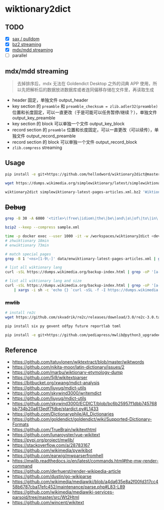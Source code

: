 # wiktionary2dict

## TODO

- [x] [sax / pulldom](https://web.archive.org/web/20150108212346/https://www.ibm.com/developerworks/xml/library/x-tipulldom/index.html)
- [x] [bz2 streaming](https://stackoverflow.com/questions/37172679/reading-first-lines-of-bz2-files-in-python)
- [x] [mdx/mdd streaming](#mdxmdd-streaming)
- [ ] parallel

## mdx/mdd streaming

> 去掉排序后，mdx 无法在 Goldendict Desktop 之外的词典 APP 使用，所以先把解析后的数据放进数据库或者连同偏移存储在文件里，再读取生成

- header 固定，单独文件 output_header
- key section 的 `preamble` 和 `preamble_checksum = zlib.adler32(preamble)` 位置和长度固定，可以一直更改（于是可能可以任务暂停/继续？），单独文件 output_key_preamble
- key section 的 block 可以单独一个文件 output_key_block
- record section 的 `preamble` 位置和长度固定，可以一直更改（可以续传），单独文件 output_record_preamble
- record section 的 block 可以单独一个文件 output_record_block
- `zlib.compress` streaming

## Usage

```sh
pip install -e git+https://github.com/hellodword/wiktionary2dict@master#egg=wiktionary2dict

wget https://dumps.wikimedia.org/simplewiktionary/latest/simplewiktionary-latest-pages-articles.xml.bz2

wiktionary2dict simplewiktionary-latest-pages-articles.xml.bz2 'Wiktionary Simple English 2023' 'simplewiktionary.mdx'
```

## ~~Debug~~

```sh
grep -B 30 -A 6000 '<title>\(free\|idiom\|the\|be\|and\|a\|of\|to\|in\|for\|have\|you\|let\|make\|get\)<' enwiktionary-latest-pages-articles.xml > sample.xml

bzip2 --keep --compress sample.xml

time -p docker exec --user 1000 -it -w /workspaces/wiktionary2dict <devcontainer> python -m wiktionary2dict data/en.sample.xml 'Wiktionary English 2023' 'data/sample.mdx'
# zhwiktionary 18min
# enwiktionary 73min

# match special pages
grep -B 1 '<ns>[1-9\-]' data/enwiktionary-latest-pages-articles.xml | grep -o '<title>[^:]\+:' | sort -n | uniq

# list all wiktionary lang
curl -sSL https://dumps.wikimedia.org/backup-index.html | grep -oP '[a-z]+wiktionary(?=[^a-zA-Z])' | sort -n | uniq

# list all wiktionary lang and size
curl -sSL https://dumps.wikimedia.org/backup-index.html | grep -oP '[a-z]+wiktionary(?=[^a-zA-Z])' | sort -n | uniq \
    | xargs -i sh -c 'echo {} `curl -sSL -f -I https://dumps.wikimedia.org/{}/latest/{}-latest-pages-articles.xml.bz2 | grep -oP "(?<=Content-Length: )\d+"`'
```

### ~~mwlib~~

```sh
# install re2c
wget https://github.com/skvadrik/re2c/releases/download/3.0/re2c-3.0.tar.xz

pip install six py gevent odfpy future reportlab toml

pip install -e git+https://github.com/pediapress/mwlib@python3_upgrade#egg=mwlib
```

## Reference

- https://github.com/tatuylonen/wiktextract/blob/master/wiktwords
- https://github.com/nikita-moor/latin-dictionary/issues/2
- https://github.com/marbu/wiktionary-etymology-dump
- https://github.com/5j9/wikitextparser
- https://bitbucket.org/xwang/mdict-analysis
- https://github.com/liuyug/mdict-utils
- https://github.com/skywind3000/writemdict
- https://github.com/liuyug/mdict-utils
- https://github.com/skywind3000/ECDICT/blob/bc6b25957f1dbb745768bb734b20a613edf7fdbe/stardict.py#L1433
- https://github.com/Dictionaryphile/All_Dictionaries
- https://github.com/goldendict/goldendict/wiki/Supported-Dictionary-Formats
- https://github.com/TrueBrain/wikitexthtml
- https://github.com/lunaroyster/vue-wikitext
- https://pypi.org/project/mwlib/
- https://stackoverflow.com/a/28783167
- https://github.com/wikimedia/pywikibot
- https://github.com/earwig/mwparserfromhell
- https://mwlib.readthedocs.io/en/latest/commands.html#the-mw-render-command
- https://github.com/derhuerst/render-wikipedia-article
- https://github.com/dustin/go-wikiparse
- https://github.com/wikimedia/mediawiki/blob/a4da635e8a2f00fd317cc458b6787cba17efc452/maintenance/parse.php#L83-L89
- https://github.com/wikimedia/mediawiki-services-parsoid/tree/master/src/Wt2Html
- https://github.com/wincent/wikitext